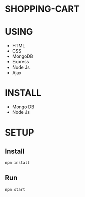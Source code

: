 # SHOPPING-CART
# USING
+ HTML
+ CSS
+ MongoDB
+ Express
+ Node Js
+ Ajax
# INSTALL
+ Mongo DB
+ Node Js
# SETUP

Install 
  -----
    npm install
Run
------
    npm start

 
